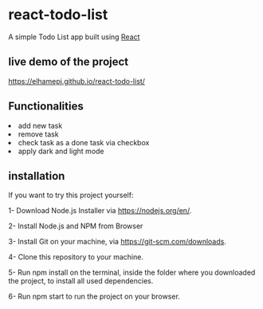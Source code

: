 # react-todo-list
A simple Todo List app built using [React](https://reactjs.org/)
## live demo of the project
https://elhamepj.github.io/react-todo-list/

## Functionalities
<li>
  add new task
  <li>
  remove task
    <li>
  check task as a done task via checkbox
      <li>
  apply dark and light mode
        
   ## installation
If you want to try this project yourself:
<br>

 1- Download Node.js Installer via https://nodejs.org/en/. 
  
2- Install Node.js and NPM from Browser 
 
3- Install Git on your machine, via https://git-scm.com/downloads.

4- Clone this repository to your machine.
        
5- Run npm install on the terminal, inside the folder where you downloaded the project, to install all used dependencies.
          
6- Run npm start to run the project on your browser.

